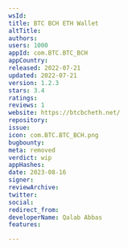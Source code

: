 ```yaml
---
wsId: 
title: BTC BCH ETH Wallet
altTitle: 
authors: 
users: 1000
appId: com.BTC.BTC_BCH
appCountry: 
released: 2022-07-21
updated: 2022-07-21
version: 1.2.3
stars: 3.4
ratings: 
reviews: 1
website: https://btcbcheth.net/
repository: 
issue: 
icon: com.BTC.BTC_BCH.png
bugbounty: 
meta: removed
verdict: wip
appHashes: 
date: 2023-08-16
signer: 
reviewArchive: 
twitter: 
social: 
redirect_from: 
developerName: Qalab Abbas
features: 

---
```


